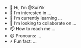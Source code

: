 - 👋 Hi, I’m @SuiYik
- 👀 I’m interested in ...
- 🌱 I’m currently learning ...
- 💞️ I’m looking to collaborate on ...
- 📫 How to reach me ...
- 😄 Pronouns: ...
- ⚡ Fun fact: ...

<!---
SuiYik/SuiYik is a ✨ special ✨ repository because its `README.md` (this file) appears on your GitHub profile.
You can click the Preview link to take a look at your changes.
--->
